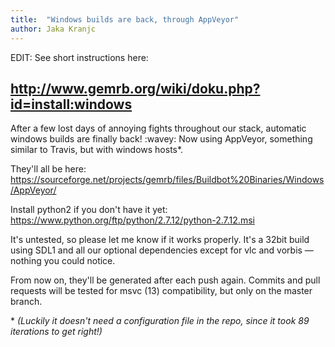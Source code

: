 ```yaml
---
title:  "Windows builds are back, through AppVeyor"
author: Jaka Kranjc
---
```


EDIT: See short instructions here:

http://www.gemrb.org/wiki/doku.php?id=install:windows
---

After a few lost days of annoying fights throughout our stack, automatic windows builds are finally back!
:wavey: Now using AppVeyor, something similar to Travis, but with windows hosts*.
 
They'll all be here:
https://sourceforge.net/projects/gemrb/files/Buildbot%20Binaries/Windows/AppVeyor/

Install python2 if you don't have it yet:
https://www.python.org/ftp/python/2.7.12/python-2.7.12.msi

It's untested, so please let me know if it works properly. It's a 32bit build using SDL1 and all our optional
dependencies except for vlc and vorbis — nothing you could notice.

From now on, they'll be generated after each push again. Commits and pull requests will be tested for msvc (13)
compatibility, but only on the master branch.


\* *(Luckily it doesn't need a configuration file in the repo, since it took 89 iterations to get right!)*
